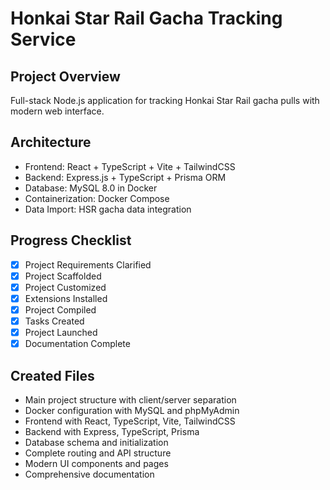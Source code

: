 <!-- HSR Gacha Tracking Service Project Instructions -->

# Honkai Star Rail Gacha Tracking Service

## Project Overview
Full-stack Node.js application for tracking Honkai Star Rail gacha pulls with modern web interface.

## Architecture
- Frontend: React + TypeScript + Vite + TailwindCSS
- Backend: Express.js + TypeScript + Prisma ORM  
- Database: MySQL 8.0 in Docker
- Containerization: Docker Compose
- Data Import: HSR gacha data integration

## Progress Checklist
- [x] Project Requirements Clarified
- [x] Project Scaffolded
- [x] Project Customized
- [x] Extensions Installed
- [x] Project Compiled
- [x] Tasks Created
- [x] Project Launched
- [x] Documentation Complete

## Created Files
- Main project structure with client/server separation
- Docker configuration with MySQL and phpMyAdmin
- Frontend with React, TypeScript, Vite, TailwindCSS
- Backend with Express, TypeScript, Prisma
- Database schema and initialization
- Complete routing and API structure
- Modern UI components and pages
- Comprehensive documentation
